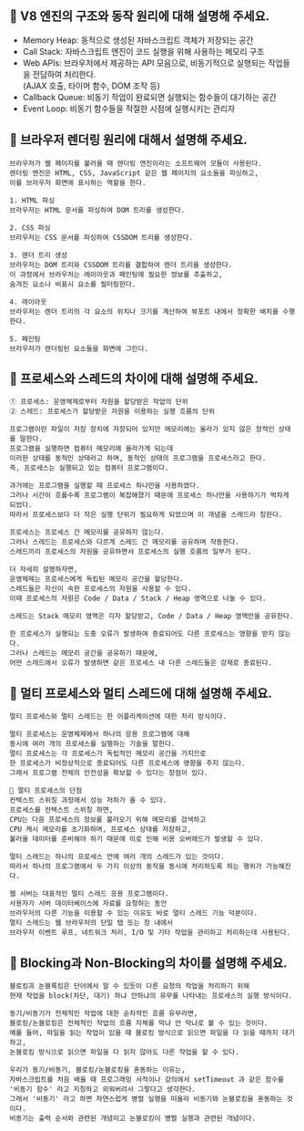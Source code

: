 ## 💬 V8 엔진의 구조와 동작 원리에 대해 설명해 주세요.

- Memory Heap: 동적으로 생성된 자바스크립트 객체가 저장되는 공간
- Call Stack: 자바스크립트 엔진이 코드 실행을 위해 사용하는 메모리 구조
- Web APIs: 브라우저에서 제공하는 API 모음으로, 비동기적으로 실행되는 작업들을 전담하여 처리한다.  
(AJAX 호출, 타이머 함수, DOM 조작 등)
- Callback Queue: 비동기 작업이 완료되면 실행되는 함수들이 대기하는 공간
- Event Loop: 비동기 함수들을 적절한 시점에 실행시키는 관리자

## 💬 브라우저 렌더링 원리에 대해서 설명해 주세요.

```
브라우저가 웹 페이지를 불러올 때 렌더링 엔진이라는 소프트웨어 모듈이 사용된다.
렌더링 엔진은 HTML, CSS, JavaScript 같은 웹 페이지의 요소들을 파싱하고,
이를 브라우저 화면에 표시하는 역할을 한다.

1. HTML 파싱
브라우저는 HTML 문서를 파싱하여 DOM 트리를 생성한다.

2. CSS 파싱
브라우저는 CSS 문서를 파싱하여 CSSDOM 트리를 생성한다.

3. 렌더 트리 생성
브라우저는 DOM 트리와 CSSDOM 트리를 결합하여 렌더 트리를 생성한다.
이 과정에서 브라우저는 레이아웃과 페인팅에 필요한 정보를 추출하고,
숨겨진 요소나 비표시 요소를 필터링한다.

4. 레이아웃
브라우저는 렌더 트리의 각 요소의 위치나 크기를 계산하여 뷰포트 내에서 정확한 배치를 수행한다.

5. 페인팅
브라우저가 렌더링된 요소들을 화면에 그린다.
```

## 💬 프로세스와 스레드의 차이에 대해 설명해 주세요.

```
① 프로세스: 운영체제로부터 자원을 할당받은 작업의 단위
② 스레드: 프로세스가 할당받은 자원을 이용하는 실행 흐름의 단위

프로그램이란 파일이 저장 장치에 저장되어 있지만 메모리에는 올라가 있지 않은 정적인 상태를 말한다.
프로그램을 실행하면 컴퓨터 메모리에 올라가게 되는데
이러한 상태를 동적인 상태라고 하며, 동적인 상태의 프로그램을 프로세스라고 한다.
즉, 프로세스는 실행되고 있는 컴퓨터 프로그램이다.

과거에는 프로그램을 실행할 때 프로세스 하나만을 사용하였다.
그러나 시간이 흐를수록 프로그램이 복잡해졌기 때문에 프로세스 하나만을 사용하기가 벅차게 되었다.
따라서 프로세스보다 더 작은 실행 단위가 필요하게 되었으며 이 개념을 스레드라 칭한다.

프로세스는 프로세스 간 메모리를 공유하지 않는다.
그러나 스레드는 프로세스와 다르게 스레드 간 메모리를 공유하며 작동한다.
스레드끼리 프로세스의 자원을 공유하면서 프로세스의 실행 흐름의 일부가 된다.

더 자세히 설명하자면,
운영체제는 프로세스에게 독립된 메모리 공간을 할당한다.
스레드들은 자신이 속한 프로세스의 자원을 사용할 수 있다.
이때 프로세스의 자원은 Code / Data / Stack / Heap 영역으로 나눌 수 있다.

스레드는 Stack 메모리 영역은 각자 할당받고, Code / Data / Heap 영역만을 공유한다.

한 프로세스가 실행되는 도중 오류가 발생하여 종료되어도 다른 프로세스는 영향을 받지 않는다.
그러나 스레드는 메모리 공간을 공유하기 때문에,
어떤 스레드에서 오류가 발생하면 같은 프로세스 내 다른 스레드들은 강제로 종료된다.
```

## 💬 멀티 프로세스와 멀티 스레드에 대해 설명해 주세요.

```
멀티 프로세스와 멀티 스레드는 한 어플리케이션에 대한 처리 방식이다.

멀티 프로세스는 운영체제에서 하나의 응용 프로그램에 대해
동시에 여러 개의 프로세스를 실행하는 기술을 말한다.
멀티 프로세스는 각 프로세스가 독립적인 메모리 공간을 가지므로
한 프로세스가 비정상적으로 종료되어도 다른 프로세스에 영향을 주지 않는다.
그래서 프로그램 전체의 안전성을 확보할 수 있다는 장점이 있다.

📌 멀티 프로세스의 단점
컨텍스트 스위칭 과정에서 성능 저하가 올 수 있다.
프로세스를 컨텍스트 스위칭 하면,
CPU는 다음 프로세스의 정보를 불러오기 위해 메모리를 검색하고
CPU 캐시 메모리를 초기화하며, 프로세스 상태를 저장하고,
불러올 데이터를 준비해야 하기 때문에 이로 인해 비용 오버헤드가 발생할 수 있다.

멀티 스레드는 하나의 프로세스 안에 여러 개의 스레드가 있는 것이다.
따라서 하나의 프로그램에서 두 가지 이상의 동작을 동시에 처리하도록 하는 행위가 가능해진다.

웹 서버는 대표적인 멀티 스레드 응용 프로그램이다.
사용자가 서버 데이터베이스에 자료를 요청하는 동안
브라우저의 다른 기능을 이용할 수 있는 이유도 바로 멀티 스레드 기능 덕분이다.
멀티 스레드는 웹 브라우저의 단일 탭 또는 창 내에서
브라우저 이벤트 루프, 네트워크 처리, I/O 및 기타 작업을 관리하고 처리하는데 사용된다.
```

## 💬 Blocking과 Non-Blocking의 차이를 설명해 주세요.
```
블로킹과 논블록킹은 단어에서 알 수 있듯이 다른 요청의 작업을 처리하기 위해
현재 작업을 block(차단, 대기) 하냐 안하냐의 유무를 나타내는 프로세스의 실행 방식이다.

동기/비동기가 전체적인 작업에 대한 순차적인 흐름 유무라면,
블로킹/논블로킹은 전체적인 작업의 흐름 자체를 막냐 안 막냐로 볼 수 있는 것이다.
예를 들어, 파일을 읽는 작업이 있을 때 블로킹 방식으로 읽으면 파일을 다 읽을 때까지 대기하고,
논블로킹 방식으로 읽으면 파일을 다 읽지 않아도 다른 작업을 할 수 있다.

우리가 동기/비동기, 블로킹/논블로킹을 혼동하는 이유는,
자바스크립트를 처음 배울 때 프로그래밍 서적이나 강의에서 setTimeout 과 같은 함수를 '비동기 함수' 라고 지칭하고 외워버려서 그렇다고 생각한다.
그래서 '비동기' 라고 하면 자연스럽게 병렬 실행을 떠올라 비동기와 논블로킹을 혼동하는 것이다.
비동기는 출력 순서와 관련된 개념이고 논블로킹이 병렬 실행과 관련된 개념이다.
```
